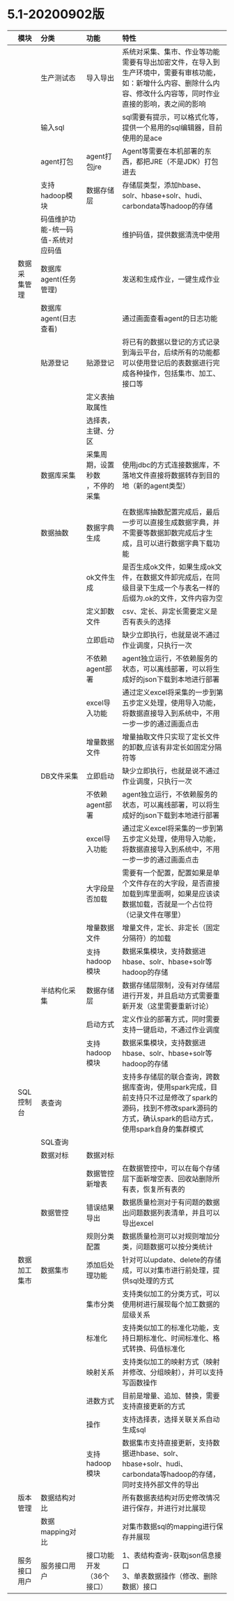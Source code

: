 # 5.1-20200902版

||模块|分类|功能|特性|
|:--|:--|:--|:--|:--|
|||生产测试态|导入导出|系统对采集、集市、作业等功能需要有导出加密文件，在导入到生产环境中，需要有审核功能，如：新增什么内容、删除什么内容、修改什么内容等，同时作业直接的影响，表之间的影响|
|||输入sql||sql需要有提示，可以格式化等，提供一个易用的sql编辑器，目前使用的是ace|
|||agent打包|agent打包jre|Agent等需要在本机部署的东西，都把JRE（不是JDK）打包进去|
|||支持hadoop模块|数据存储层|存储层类型，添加hbase、solr、hbase+solr、hudi、carbondata等hadoop的存储|
|||码值维护功能-统一码值-系统对应码值||维护码值，提供数据清洗中使用|
||数据采<br/>集管理|数据库agent(任务管理)||发送和生成作业，一键生成作业|
|||数据库agent(日志查看)||通过画面查看agent的日志功能|
|||貼源登记|贴源登记|将已有的数据以登记的方式记录到海云平台，后续所有的功能都可以使用登记后的表数据进行完成各种操作，包括集市、加工、接口等|
||||定义表抽取属性||
||||选择表，主键、分区||
|||数据库采集|采集周期，设置秒数<br/>，不停的采集|使用jdbc的方式连接数据库，不落地文件直接将数据转存到目的地（新的agent类型）|
||||||
|||数据抽数|数据字典生成|在数据库抽数配置完成后，最后一步可以直接生成数据字典，并不需要等数据卸数完成后才生成，且可以进行数据字典下载功能|
||||ok文件生成|是否生成ok文件，如果生成ok文件，在数据文件卸完成后，在同级目录下生成一个与表名一样的后缀为.ok的文件，文件内容为空|
||||定义卸数文件|csv、定长、非定长需要定义是否有表头的选择|
||||立即启动|缺少立即执行，也就是说不通过作业调度，只执行一次|
||||不依赖agent部署|agent独立运行，不依赖服务的状态，可以离线部署，可以将生成好的json下载到本地进行部署|
||||excel导入功能|通过定义excel将采集的一步到第五步定义处理，使用导入功能，将数据直接导入到系统中，不用一步一步的通过画面点击|
||||增量数据文件|增量抽取文件只实现了定长文件的卸数,应该有非定长如固定分隔符等|
|||DB文件采集|立即启动|缺少立即执行，也就是说不通过作业调度，只执行一次|
||||不依赖agent部署|agent独立运行，不依赖服务的状态，可以离线部署，可以将生成好的json下载到本地进行部署|
||||excel导入功能|通过定义excel将采集的一步到第五步定义处理，使用导入功能，将数据直接导入到系统中，不用一步一步的通过画面点击|
||||大字段是否加载|需要有一个配置，配置如果是单个文件存在的大字段，是否直接加载到库里面啊，如果是应该读数据加载，否就是一个占位符（记录文件在哪里）|
||||增量数据文件|增量文件，定长、非定长（固定分隔符）的加载|
||||支持hadoop模块|数据采集模块，支持数据进hbase、solr、hbase+solr等hadoop的存储|
|||半结构化采集|数据存储层|数据存储层限制，没有对存储层进行开发，并且启动方式需要重新开发（这里需要重新讨论）|
||||启动方式|定义作业的部署方式，同时需要支持一键启动，不通过作业调度|
||||支持hadoop模块|数据采集模块，支持数据进hbase、solr、hbase+solr等hadoop的存储|
||SQL控制台|表查询||支持多存储层的联合查询，跨数据库查询，使用spark完成，目前支持只不过是修改了spark的源码，找到不修改spark源码的方式，确认spark的启动方式，使用spark自身的集群模式|
|||SQL查询|||
|||数据对标|数据对标||
||||数据管控新增表|在数据管控中，可以在每个存储层下面新增空表、回收站删除所有表，恢复所有表的|
|||数据管控|错误结果导出|数据质量检测对于有问题的数据出问题数据列表清单，并且可以导出excel|
||||规则分类配置|数据质量检测可以对规则增加分类，问题数据可以按分类统计|
||数据加工<br/>集市|数据集市|添加后处理功能|针对可以update、delete的存储成，可以对集市进行前处理，提供sql处理的方式|
||||集市分类|支持类似加工的分类方式，可以使用树进行展现每个加工数据的层级关系|
||||标准化|支持类似加工的标准化功能，支持日期标准化、时间标准化、格式转换、码值标准化|
||||映射关系|支持类似加工的映射方式（映射并修改、分组映射），并可以支持写函数操作|
||||进数方式|目前是增量、追加、替换，需要支持直接更新的方式|
||||操作|支持选择表，选择关联关系自动生成sql|
||||支持hadoop模块|数据集市支持直接更新，支持数据进hbase、solr、hbase+solr、hudi、carbondata等hadoop的存储，同时支持外部文件的导出|
||版本管理|数据结构对比||所有数据表结构对历史修改情况进行保存，并进行对比展现|
|||数据mapping对比||对集市数据sql的mapping进行保存并展现|
||服务<br/>接口用户|服务接口用户|接口功能开发<br/>（36个接口）|1、表结构查询-获取json信息接口<br/>3、单表数据操作（修改、删除数据）接口<br/>|

